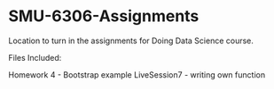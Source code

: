 # SMU-6306-Assignments

Location to turn in the assignments for Doing Data Science course.

Files Included:

  Homework 4 - Bootstrap example
  LiveSession7 - writing own function
